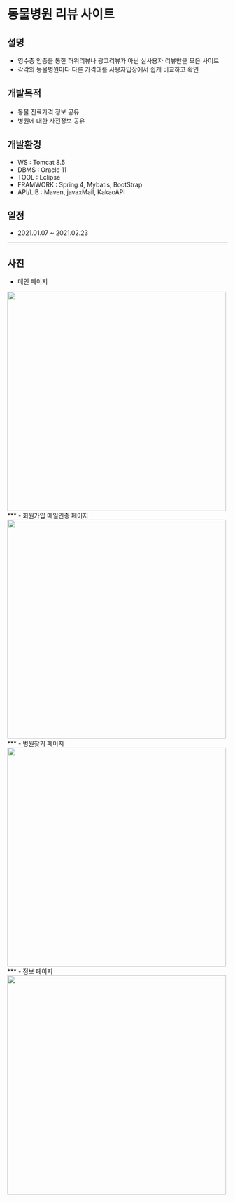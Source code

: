 # 동물병원 리뷰 사이트

## 설명
- 영수증 인증을 통한 허위리뷰나 광고리뷰가 아닌 실사용자 리뷰만을 모은 사이트
- 각각의 동물병원마다 다른 가격대를 사용자입장에서 쉽게 비교하고 확인

## 개발목적
- 동물 진료가격 정보 공유
- 병원에 대한 사전정보 공유

## 개발환경
- WS : Tomcat 8.5
- DBMS : Oracle 11
- TOOL : Eclipse
- FRAMWORK : Spring 4, Mybatis, BootStrap
- API/LIB : Maven, javaxMail, KakaoAPI

## 일정
- 2021.01.07 ~ 2021.02.23

***

## 사진
- 메인 페이지
<img src="https://user-images.githubusercontent.com/72012602/117566602-90a15b00-b0f2-11eb-9b9e-6be60b852578.png" width="500">
***
- 회원가입 메일인증 페이지
<img src="https://user-images.githubusercontent.com/72012602/117566599-8ed79780-b0f2-11eb-947f-c0dc2e036c06.png" width="500">
***
- 병원찾기 페이지
<img src="https://user-images.githubusercontent.com/72012602/117566603-90a15b00-b0f2-11eb-9ddd-a407222149e1.png" width="500">
***
- 정보 페이지
<img src="https://user-images.githubusercontent.com/72012602/117566605-9139f180-b0f2-11eb-873c-9443a0af279f.png" width="500">

